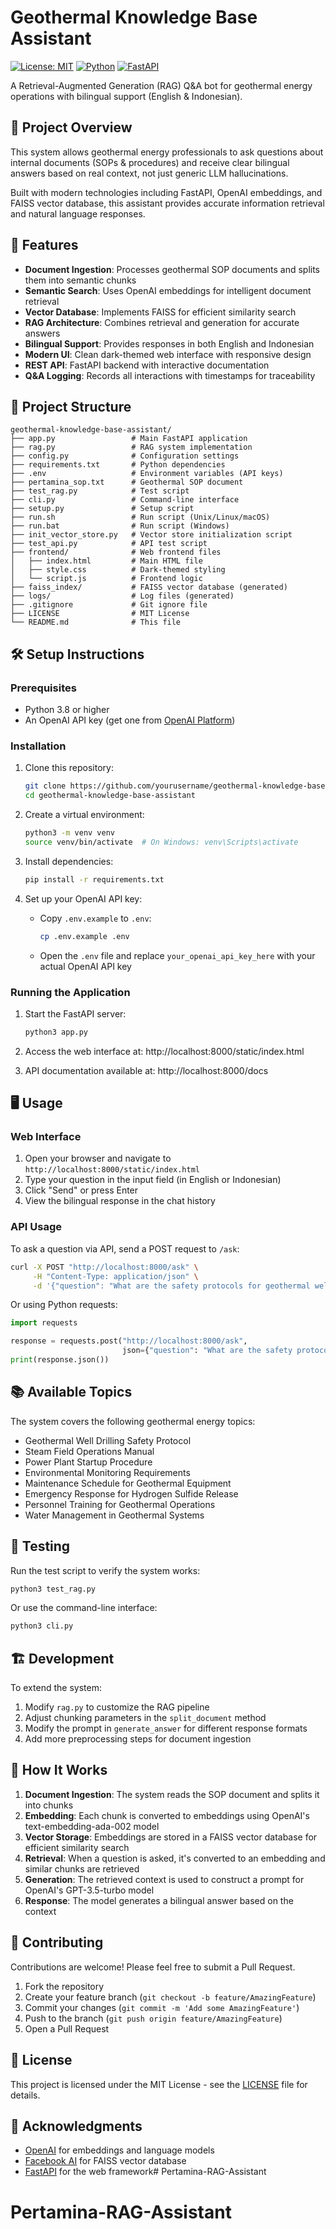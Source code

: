 # Geothermal Knowledge Base Assistant

[![License: MIT](https://img.shields.io/badge/License-MIT-yellow.svg)](https://opensource.org/licenses/MIT)
[![Python](https://img.shields.io/badge/Python-3.8%2B-blue)](https://www.python.org/)
[![FastAPI](https://img.shields.io/badge/FastAPI-0.104.1-green)](https://fastapi.tiangolo.com/)

A Retrieval-Augmented Generation (RAG) Q&A bot for geothermal energy operations with bilingual support (English & Indonesian).

## 🌋 Project Overview

This system allows geothermal energy professionals to ask questions about internal documents (SOPs & procedures) and receive clear bilingual answers based on real context, not just generic LLM hallucinations.

Built with modern technologies including FastAPI, OpenAI embeddings, and FAISS vector database, this assistant provides accurate information retrieval and natural language responses.

## 🚀 Features

- **Document Ingestion**: Processes geothermal SOP documents and splits them into semantic chunks
- **Semantic Search**: Uses OpenAI embeddings for intelligent document retrieval
- **Vector Database**: Implements FAISS for efficient similarity search
- **RAG Architecture**: Combines retrieval and generation for accurate answers
- **Bilingual Support**: Provides responses in both English and Indonesian
- **Modern UI**: Clean dark-themed web interface with responsive design
- **REST API**: FastAPI backend with interactive documentation
- **Q&A Logging**: Records all interactions with timestamps for traceability

## 📁 Project Structure

```
geothermal-knowledge-base-assistant/
├── app.py                 # Main FastAPI application
├── rag.py                 # RAG system implementation
├── config.py              # Configuration settings
├── requirements.txt       # Python dependencies
├── .env                   # Environment variables (API keys)
├── pertamina_sop.txt      # Geothermal SOP document
├── test_rag.py            # Test script
├── cli.py                 # Command-line interface
├── setup.py               # Setup script
├── run.sh                 # Run script (Unix/Linux/macOS)
├── run.bat                # Run script (Windows)
├── init_vector_store.py   # Vector store initialization script
├── test_api.py            # API test script
├── frontend/              # Web frontend files
│   ├── index.html         # Main HTML file
│   ├── style.css          # Dark-themed styling
│   └── script.js          # Frontend logic
├── faiss_index/           # FAISS vector database (generated)
├── logs/                  # Log files (generated)
├── .gitignore             # Git ignore file
├── LICENSE                # MIT License
└── README.md              # This file
```

## 🛠️ Setup Instructions

### Prerequisites

- Python 3.8 or higher
- An OpenAI API key (get one from [OpenAI Platform](https://platform.openai.com/account/api-keys))

### Installation

1. Clone this repository:
   ```bash
   git clone https://github.com/yourusername/geothermal-knowledge-base-assistant.git
   cd geothermal-knowledge-base-assistant
   ```

2. Create a virtual environment:
   ```bash
   python3 -m venv venv
   source venv/bin/activate  # On Windows: venv\Scripts\activate
   ```

3. Install dependencies:
   ```bash
   pip install -r requirements.txt
   ```

4. Set up your OpenAI API key:
   - Copy `.env.example` to `.env`:
     ```bash
     cp .env.example .env
     ```
   - Open the `.env` file and replace `your_openai_api_key_here` with your actual OpenAI API key

### Running the Application

1. Start the FastAPI server:
   ```bash
   python3 app.py
   ```

2. Access the web interface at: http://localhost:8000/static/index.html

3. API documentation available at: http://localhost:8000/docs

## 🖥️ Usage

### Web Interface

1. Open your browser and navigate to `http://localhost:8000/static/index.html`
2. Type your question in the input field (in English or Indonesian)
3. Click "Send" or press Enter
4. View the bilingual response in the chat history

### API Usage

To ask a question via API, send a POST request to `/ask`:

```bash
curl -X POST "http://localhost:8000/ask" \
     -H "Content-Type: application/json" \
     -d '{"question": "What are the safety protocols for geothermal well drilling?"}'
```

Or using Python requests:

```python
import requests

response = requests.post("http://localhost:8000/ask", 
                         json={"question": "What are the safety protocols for geothermal well drilling?"})
print(response.json())
```

## 📚 Available Topics

The system covers the following geothermal energy topics:
- Geothermal Well Drilling Safety Protocol
- Steam Field Operations Manual
- Power Plant Startup Procedure
- Environmental Monitoring Requirements
- Maintenance Schedule for Geothermal Equipment
- Emergency Response for Hydrogen Sulfide Release
- Personnel Training for Geothermal Operations
- Water Management in Geothermal Systems

## 🧪 Testing

Run the test script to verify the system works:
```bash
python3 test_rag.py
```

Or use the command-line interface:
```bash
python3 cli.py
```

## 🏗️ Development

To extend the system:

1. Modify `rag.py` to customize the RAG pipeline
2. Adjust chunking parameters in the `split_document` method
3. Modify the prompt in `generate_answer` for different response formats
4. Add more preprocessing steps for document ingestion

## 📖 How It Works

1. **Document Ingestion**: The system reads the SOP document and splits it into chunks
2. **Embedding**: Each chunk is converted to embeddings using OpenAI's text-embedding-ada-002 model
3. **Vector Storage**: Embeddings are stored in a FAISS vector database for efficient similarity search
4. **Retrieval**: When a question is asked, it's converted to an embedding and similar chunks are retrieved
5. **Generation**: The retrieved context is used to construct a prompt for OpenAI's GPT-3.5-turbo model
6. **Response**: The model generates a bilingual answer based on the context

## 🤝 Contributing

Contributions are welcome! Please feel free to submit a Pull Request.

1. Fork the repository
2. Create your feature branch (`git checkout -b feature/AmazingFeature`)
3. Commit your changes (`git commit -m 'Add some AmazingFeature'`)
4. Push to the branch (`git push origin feature/AmazingFeature`)
5. Open a Pull Request

## 📝 License

This project is licensed under the MIT License - see the [LICENSE](LICENSE) file for details.

## 🙏 Acknowledgments

- [OpenAI](https://openai.com/) for embeddings and language models
- [Facebook AI](https://ai.facebook.com/) for FAISS vector database
- [FastAPI](https://fastapi.tiangolo.com/) for the web framework# Pertamina-RAG-Assistant
# Pertamina-RAG-Assistant
